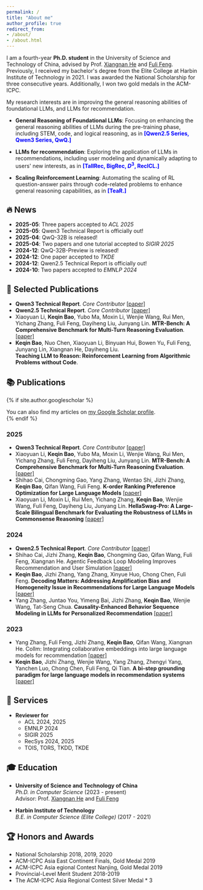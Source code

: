 ```yaml
---
permalink: /
title: "About me"
author_profile: true
redirect_from: 
- /about/
- /about.html
---
```

 
I am a fourth-year **Ph.D. student** in the University of Science and Technology of China, advised by Prof. [Xiangnan He](http://staff.ustc.edu.cn/~hexn/) and [Fuli Feng](https://fulifeng.github.io/).  Previously, I received my bachelor's degree from the Elite College at Harbin Institute of Technology in 2021. I was awarded the National Scholarship for three consecutive years. Additionally, I won two gold medals in the ACM-ICPC. 


My research interests are in improving the general reasoning abilities of foundational LLMs, and LLMs for recommendation.

- **General Reasoning of Foundational LLMs**: Focusing on enhancing the general reasoning abilities of LLMs during the pre-training phase, including STEM, code, and logical reasoning, as in <b style="color:blue">[Qwen2.5 Series, Qwen3 Series, QwQ.]</b>

- **LLMs for recommendation**: Exploring the application of LLMs in recommendations, including user modeling and dynamically adapting to users' new interests, as in <b style="color:blue">[TallRec, BigRec, $D^3$, RecICL.]</b>

- **Scaling Reinforcement Learning**: Automating the scaling of RL question-answer pairs through code-related problems to enhance general reasoning capabilities, as in <b style="color:blue">[TeaR.]</b>


##  **🔥 News**
- **2025-05**: Three papers accepted to *ACL 2025*
- **2025-05**: Qwen3 Technical Report is officially out!
- **2025-04**: QwQ-32B is released!
- **2025-04**: Two papers and one tutorial accepted to *SIGIR 2025*
- **2024-12**: QwQ-32B-Preview is released!
- **2024-12**: One paper accepted to *TKDE*
- **2024-12**: Qwen2.5 Technical Report is officially out!
- **2024-10**: Two papers accepted to *EMNLP 2024*


## **🚀 Selected Publications**
- **Qwen3 Technical Report**. *Core Contributor* [[paper]](https://arxiv.org/pdf/2505.09388)
- **Qwen2.5 Technical Report**. *Core Contributor* [[paper]](https://arxiv.org/pdf/2412.15115)
- Xiaoyuan Li, **Keqin Bao**, Yubo Ma, Moxin Li, Wenjie Wang, Rui Men, Yichang Zhang, Fuli Feng, Dayiheng Liu, Junyang Lin. **MTR-Bench: A Comprehensive Benchmark for Multi-Turn Reasoning Evaluation**. [[paper]](https://arxiv.org/pdf/2505.17123)
- **Keqin Bao**, Nuo Chen, Xiaoyuan Li, Binyuan Hui, Bowen Yu, Fuli Feng, Junyang Lin, Xiangnan He, Dayiheng Liu. 	
**Teaching LLM to Reason: Reinforcement Learning from Algorithmic Problems without Code**.

## **📚 Publications**
{% if site.author.googlescholar %}
<div class="wordwrap">You can also find my articles on <a href="{{site.author.googlescholar}}">my Google Scholar profile</a>.</div>
{% endif %}

### 2025
- **Qwen3 Technical Report**. *Core Contributor* [[paper]](https://arxiv.org/pdf/2505.09388)
- Xiaoyuan Li, **Keqin Bao**, Yubo Ma, Moxin Li, Wenjie Wang, Rui Men, Yichang Zhang, Fuli Feng, Dayiheng Liu, Junyang Lin. **MTR-Bench: A Comprehensive Benchmark for Multi-Turn Reasoning Evaluation**. [[paper]](https://arxiv.org/pdf/2505.17123)
- Shihao Cai, Chongming Gao, Yang Zhang, Wentao Shi, Jizhi Zhang, **Keqin Bao**, Qifan Wang, Fuli Feng. **K-order Ranking Preference Optimization for Large Language Models** [[paper]]()
- Xiaoyuan Li, Moxin Li, Rui Men, Yichang Zhang, **Keqin Bao**, Wenjie Wang, Fuli Feng, Dayiheng Liu, Junyang Lin. **HellaSwag-Pro: A Large-Scale Bilingual Benchmark for Evaluating the Robustness of LLMs in Commonsense Reasoning** [[paper]](https://arxiv.org/pdf/2502.11393)

### 2024
- **Qwen2.5 Technical Report**. *Core Contributor* [[paper]](https://arxiv.org/pdf/2412.15115)
- Shihao Cai, Jizhi Zhang, **Keqin Bao**, Chongming Gao, Qifan Wang, Fuli Feng, Xiangnan He. Agentic Feedback Loop Modeling Improves Recommendation and User Simulation [[paper]](https://arxiv.org/pdf/2410.20027)
- **Keqin Bao**, Jizhi Zhang, Yang Zhang, Xinyue Huo, Chong Chen, Fuli Feng. **Decoding Matters: Addressing Amplification Bias and Homogeneity Issue in Recommendations for Large Language Models** [[paper]](https://arxiv.org/pdf/2406.14900)
- Yang Zhang, Juntao You, Yimeng Bai, Jizhi Zhang, **Keqin Bao**, Wenjie Wang, Tat-Seng Chua. **Causality-Enhanced Behavior Sequence Modeling in LLMs for Personalized Recommendation** [[paper]](https://arxiv.org/pdf/2410.22809)


### 2023
- Yang Zhang, Fuli Feng, Jizhi Zhang, **Keqin Bao**, Qifan Wang, Xiangnan He. Collm: Integrating collaborative embeddings into large language models for recommendation [[paper]](https://arxiv.org/pdf/2310.19488)
- **Keqin Bao**, Jizhi Zhang, Wenjie Wang, Yang Zhang, Zhengyi Yang, Yanchen Luo, Chong Chen, Fuli Feng, Qi Tian. **A bi-step grounding paradigm for large language models in recommendation systems** [[paper]](https://arxiv.org/pdf/2308.08434)



## **📝 Services**
- **Reviewer for**  
  - ACL 2024, 2025
  - EMNLP 2024
  - SIGIR 2025
  - RecSys 2024, 2025
  - TOIS, TORS, TKDD, TKDE


## **🎓 Education**
- **University of Science and Technology of China**  
  *Ph.D. in Computer Science* (2023 - present)  
  Advisor: Prof. [Xiangnan He](http://staff.ustc.edu.cn/~hexn/) and [Fuli Feng](https://fulifeng.github.io/)

- **Harbin Institute of Technology**  
  *B.E. in Computer Science (Elite College)* (2017 - 2021)  
 

## **🏆 Honors and Awards**
- National Scholarship 2018, 2019, 2020
- ACM-ICPC Asia East Continent Finals, Gold Medal 2019
- ACM-ICPC Asia egional Contest Nanjing, Gold Medal 2019
- Provincial-Level Merit Student 2018-2019
- The ACM-ICPC Asia Regional Contest Silver Medal * 3
